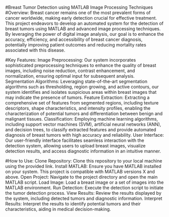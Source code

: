 #Breast Tumor Detection using MATLAB Image Processing Techniques
#Overview:
Breast cancer remains one of the most prevalent forms of cancer worldwide, making early detection crucial for effective treatment.
This project endeavors to develop an automated system for the detection of breast tumors using MATLAB and advanced image processing techniques. 
By leveraging the power of digital image analysis, our goal is to enhance the accuracy, efficiency, and accessibility of breast cancer diagnosis,
potentially improving patient outcomes and reducing mortality rates associated with this disease.

#Key Features:
Image Preprocessing: Our system incorporates sophisticated preprocessing techniques to enhance the quality of breast images, including noise reduction, contrast enhancement, and normalization, ensuring optimal input for subsequent analysis.
Segmentation Algorithms: Leveraging state-of-the-art segmentation algorithms such as thresholding, region growing, and active contours, our system identifies and isolates suspicious areas within breast images that may indicate the presence of tumors.
Feature Extraction: Extracting a comprehensive set of features from segmented regions, including texture descriptors, shape characteristics, and intensity profiles, enabling the characterization of potential tumors and differentiation between benign and malignant tissues.
Classification: Employing machine learning algorithms, including support vector machines (SVM), artificial neural networks (ANN), and decision trees, to classify extracted features and provide automated diagnosis of breast tumors with high accuracy and reliability.
User Interface: Our user-friendly interface facilitates seamless interaction with the detection system, allowing users to upload breast images, visualize detection results, 
and access diagnostic information in an intuitive manner.


#How to Use:
Clone Repository: Clone this repository to your local machine using the provided link.
Install MATLAB: Ensure you have MATLAB installed on your system. This project is compatible with MATLAB versions X and above.
Open Project: Navigate to the project directory and open the main MATLAB script.
Load Image: Load a breast image or a set of images into the MATLAB environment.
Run Detection: Execute the detection script to initiate the tumor detection process.
View Results: Review the results displayed by the system, including detected tumors and diagnostic information.
Interpret Results: Interpret the results to identify potential tumors and their characteristics, aiding in medical decision-making.


